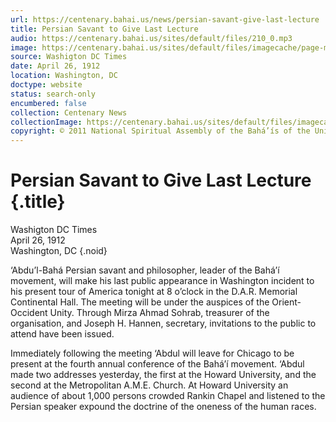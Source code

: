 ```yaml
---
url: https://centenary.bahai.us/news/persian-savant-give-last-lecture
title: Persian Savant to Give Last Lecture
audio: https://centenary.bahai.us/sites/default/files/210_0.mp3
image: https://centenary.bahai.us/sites/default/files/imagecache/page-main-image/images/press_clippings/04-26-1912%20Washgton%20DC%20Times%20Persian%20Savant%20to%20Give%20Last%20Lecture.png
source: Washigton DC Times
date: April 26, 1912
location: Washington, DC
doctype: website
status: search-only
encumbered: false
collection: Centenary News
collectionImage: https://centenary.bahai.us/sites/default/files/imagecache/theme-image/main_image/abdulbaha-overview-small_0.jpg
copyright: © 2011 National Spiritual Assembly of the Bahá’ís of the United States
---
```



# Persian Savant to Give Last Lecture {.title}

Washigton DC Times  
April 26, 1912  
Washington, DC
{.noid}  



‘Abdu’l-Bahá Persian savant and philosopher, leader of the Bahá’í movement, will make his last public appearance in Washington incident to his present tour of America tonight at 8 o’clock in the D.A.R. Memorial Continental Hall. The meeting will be under the auspices of the Orient-Occident Unity. Through Mirza Ahmad Sohrab, treasurer of the organisation, and Joseph H. Hannen, secretary, invitations to the public to attend have been issued.

Immediately following the meeting ‘Abdul will leave for Chicago to be present at the fourth annual conference of the Bahá’í movement. ‘Abdul made two addresses yesterday, the first at the Howard University, and the second at the Metropolitan A.M.E. Church. At Howard University an audience of about 1,000 persons crowded Rankin Chapel and listened to the Persian speaker expound the doctrine of the oneness of the human races.